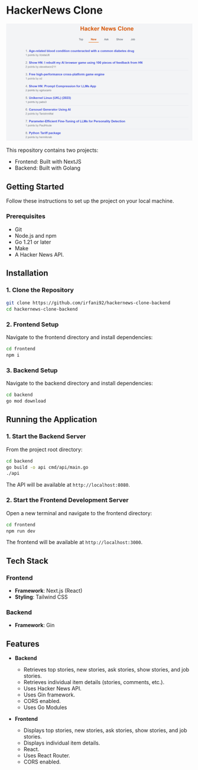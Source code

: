 # HackerNews Clone

![Logo](documentation/frontend.png)

This repository contains two projects:
- Frontend: Built with NextJS
- Backend: Built with Golang

## Getting Started

Follow these instructions to set up the project on your local machine.

### Prerequisites

* Git
* Node.js and npm
* Go 1.21 or later
* Make
* A Hacker News API.

## Installation

### 1. Clone the Repository

```bash
git clone https://github.com/irfani92/hackernews-clone-backend
cd hackernews-clone-backend
```

### 2. Frontend Setup

Navigate to the frontend directory and install dependencies:

```bash
cd frontend
npm i
```

### 3. Backend Setup

Navigate to the backend directory and install dependencies:

```bash
cd backend
go mod download
```


## Running the Application

### 1. Start the Backend Server

From the project root directory:

```bash
cd backend
go build -o api cmd/api/main.go
./api
```

The API will be available at `http://localhost:8080`.

### 2. Start the Frontend Development Server

Open a new terminal and navigate to the frontend directory:

```bash
cd frontend
npm run dev
```

The frontend will be available at `http://localhost:3000`.

## Tech Stack

### Frontend
- **Framework**: Next.js (React)
- **Styling**: Tailwind CSS

### Backend
- **Framework**: Gin

## Features

- **Backend**
    * Retrieves top stories, new stories, ask stories, show stories, and job stories.
    * Retrieves individual item details (stories, comments, etc.).
    * Uses Hacker News API.
    * Uses Gin framework.
    * CORS enabled.
    * Uses Go Modules

- **Frontend**
    * Displays top stories, new stories, ask stories, show stories, and job stories.
    * Displays individual item details.
    * React.
    * Uses React Router.
    * CORS enabled.
